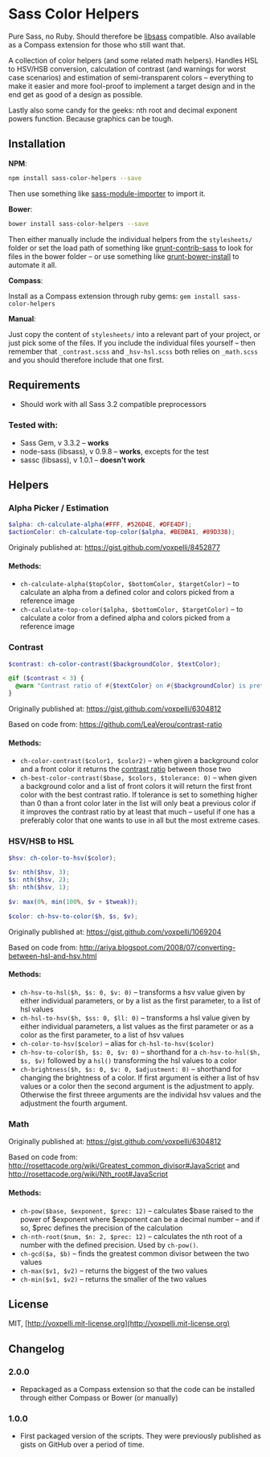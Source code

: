# Sass Color Helpers

Pure Sass, no Ruby. Should therefore be [libsass](http://libsass.org/) compatible. Also available as a Compass extension for those who still want that.

A collection of color helpers (and some related math helpers). Handles HSL to HSV/HSB conversion, calculation of contrast (and warnings for worst case scenarios) and estimation of semi-transparent colors – everything to make it easier and more fool-proof to implement a target design and in the end get as good of a design as possible.

Lastly also some candy for the geeks: nth root and decimal exponent powers function. Because graphics can be tough.

## Installation

**NPM**:

```bash
npm install sass-color-helpers --save
```

Then use something like [sass-module-importer](https://www.npmjs.com/package/sass-module-importer) to import it.

**Bower**:

```bash
bower install sass-color-helpers --save
```

Then either manually include the individual helpers from the `stylesheets/` folder or set the load path of something like [grunt-contrib-sass](https://npmjs.org/package/grunt-contrib-sass) to look for files in the bower folder – or use something like [grunt-bower-install](https://www.npmjs.org/package/grunt-bower-install) to automate it all.

**Compass**:

Install as a Compass extension through ruby gems: `gem install sass-color-helpers`

**Manual**:

Just copy the content of `stylesheets/` into a relevant part of your project, or just pick some of the files. If you include the individual files yourself – then remember that `_contrast.scss` and `_hsv-hsl.scss` both relies on `_math.scss` and you should therefore include that one first.

## Requirements

* Should work with all Sass 3.2 compatible preprocessors

### Tested with:

* Sass Gem, v 3.3.2 – **works**
* node-sass (libsass), v 0.9.8 – **works**, excepts for the test
* sassc (libsass), v 1.0.1 – **doesn't work**

## Helpers

### Alpha Picker / Estimation

```scss
$alpha: ch-calculate-alpha(#FFF, #526D4E, #DFE4DF);
$actionColor: ch-calculate-top-color($alpha, #BEDBA1, #89D338);
```

Originaly published at: https://gist.github.com/voxpelli/8452877

#### Methods:

* `ch-calculate-alpha($topColor, $bottomColor, $targetColor)` – to calculate an alpha from a defined color and colors picked from a reference image
* `ch-calculate-top-color($alpha, $bottomColor, $targetColor)` – to calculate a color from a defined alpha and colors picked from a reference image

### Contrast

```scss
$contrast: ch-color-contrast($backgroundColor, $textColor);

@if ($contrast < 3) {
  @warn "Contrast ratio of #{$textColor} on #{$backgroundColor} is pretty bad, just #{$contrast}";
}
```

Originally published at: https://gist.github.com/voxpelli/6304812

Based on code from: https://github.com/LeaVerou/contrast-ratio

#### Methods:

* `ch-color-contrast($color1, $color2)` – when given a background color and a front color it returns the [contrast ratio](http://www.w3.org/TR/2008/REC-WCAG20-20081211/#contrast-ratiodef) between those two
* `ch-best-color-contrast($base, $colors, $tolerance: 0)` – when given a background color and a list of front colors it will return the first front color with the best contrast ratio. If tolerance is set to something higher than 0 than a front color later in the list will only beat a previous color if it improves the contrast ratio  by at least that much – useful if one has a preferably color that one wants to use in all but the most extreme cases.

### HSV/HSB to HSL

```scss
$hsv: ch-color-to-hsv($color);

$v: nth($hsv, 3);
$s: nth($hsv, 2);
$h: nth($hsv, 1);

$v: max(0%, min(100%, $v + $tweak));

$color: ch-hsv-to-color($h, $s, $v);
```

Originally published at: https://gist.github.com/voxpelli/1069204

Based on code from: http://ariya.blogspot.com/2008/07/converting-between-hsl-and-hsv.html

#### Methods:

* `ch-hsv-to-hsl($h, $s: 0, $v: 0)` – transforms a hsv value given by either individual parameters, or by a list as the first parameter, to a list of hsl values
* `ch-hsl-to-hsv($h, $ss: 0, $ll: 0)` – transforms a hsl value given by either individual parameters, a list values as the first parameter or as a color as the first parameter, to a list of hsv values
* `ch-color-to-hsv($color)` – alias for `ch-hsl-to-hsv($color)`
* `ch-hsv-to-color($h, $s: 0, $v: 0)` – shorthand for a `ch-hsv-to-hsl($h, $s, $v)` followed by a `hsl()` transforming the hsl values to a color
* `ch-brightness($h, $s: 0, $v: 0, $adjustment: 0)` – shorthand for changing the brightness of a color. If first argument is either a list of hsv values or a color then the second argument is the adjustment to apply. Otherwise the first threee arguments are the individal hsv values and the adjustment the fourth argument.

### Math

Originally published at: https://gist.github.com/voxpelli/6304812

Based on code from: http://rosettacode.org/wiki/Greatest_common_divisor#JavaScript and http://rosettacode.org/wiki/Nth_root#JavaScript

#### Methods:

* `ch-pow($base, $exponent, $prec: 12)` – calculates $base raised to the power of $exponent where $exponent can be a decimal number – and if so, $prec defines the precision of the calculation
* `ch-nth-root($num, $n: 2, $prec: 12)` – calculates the nth root of a number with the defined precision. Used by `ch-pow()`.
* `ch-gcd($a, $b)` – finds the greatest common divisor between the two values
* `ch-max($v1, $v2)` – returns the biggest of the two values
* `ch-min($v1, $v2)` – returns the smaller of the two values

## License

MIT, [http://voxpelli.mit-license.org](http://voxpelli.mit-license.org)

## Changelog

### 2.0.0

* Repackaged as a Compass extension so that the code can be installed through either Compass or Bower (or manually)

### 1.0.0

* First packaged version of the scripts. They were previously published as gists on GitHub over a period of time.
